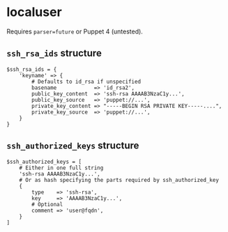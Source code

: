 # localuser #

Requires `parser=future` or Puppet 4 (untested).

## `ssh_rsa_ids` structure ##

    $ssh_rsa_ids = {
        'keyname' => {
            # Defaults to id_rsa if unspecified
            basename            => 'id_rsa2',
            public_key_content  => 'ssh-rsa AAAAB3NzaC1y...',
            public_key_source   => 'puppet://...',
            private_key_content => "-----BEGIN RSA PRIVATE KEY-----....",
            private_key_source  => 'puppet://...',
        }
    }
    
## `ssh_authorized_keys` structure ##

    $ssh_authorized_keys = [
        # Either in one full string
        'ssh-rsa AAAAB3NzaC1y...',
        # Or as hash specifying the parts required by ssh_authorized_key
        {
            type    => 'ssh-rsa',
            key     => 'AAAAB3NzaC1y...',
            # Optional
            comment => 'user@fqdn',
        }
    ]